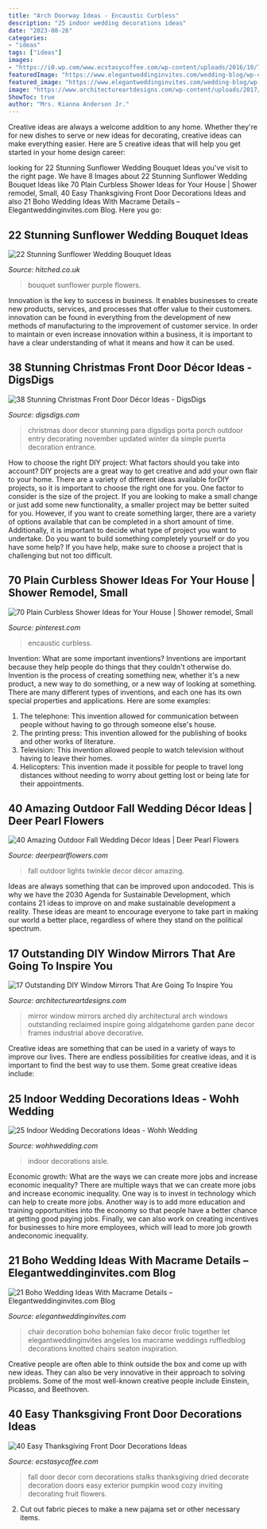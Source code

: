 ```yaml
---
title: "Arch Doorway Ideas - Encaustic Curbless"
description: "25 indoor wedding decorations ideas"
date: "2023-08-26"
categories:
- "ideas"
tags: ["ideas"]
images:
- "https://i0.wp.com/www.ecstasycoffee.com/wp-content/uploads/2016/10/Thanksgiving-Front-Door-Decorations-12.jpg"
featuredImage: "https://www.elegantweddinginvites.com/wedding-blog/wp-content/uploads/2015/11/macarame-chair-decoration-ideas-for-bohemian-wedding.jpg"
featured_image: "https://www.elegantweddinginvites.com/wedding-blog/wp-content/uploads/2015/11/macarame-chair-decoration-ideas-for-bohemian-wedding.jpg"
image: "https://www.architectureartdesigns.com/wp-content/uploads/2017/08/2-28-630x840.jpg"
ShowToc: true
author: "Mrs. Kianna Anderson Jr."
---
```



Creative ideas are always a welcome addition to any home. Whether they're for new dishes to serve or new ideas for decorating, creative ideas can make everything easier. Here are 5 creative ideas that will help you get started in your home design career: 

	

		
looking for 22 Stunning Sunflower Wedding Bouquet Ideas you've visit to the right page. We have 8 Images about 22 Stunning Sunflower Wedding Bouquet Ideas like 70 Plain Curbless Shower Ideas for Your House | Shower remodel, Small, 40 Easy Thanksgiving Front Door Decorations Ideas and also 21 Boho Wedding Ideas With Macrame Details – Elegantweddinginvites.com Blog. Here you go:
		
    
## 22 Stunning Sunflower Wedding Bouquet Ideas

<img loading=lazy src="https://cdn0.hitched.co.uk/articles/images/9/8/9/7/img_67989/purple.jpg" onerror="this.onerror=null;this.src='https://tse1.mm.bing.net/th?id=OIP.eqtdnlkNLkeGFflMbReowQHaLI&amp;pid=15.1';" alt="22 Stunning Sunflower Wedding Bouquet Ideas">

_Source: hitched.co.uk_

>bouquet sunflower purple flowers. 

	

Innovation is the key to success in business. It enables businesses to create new products, services, and processes that offer value to their customers. innovation can be found in everything from the development of new methods of manufacturing to the improvement of customer service. In order to maintain or even increase innovation within a business, it is important to have a clear understanding of what it means and how it can be used.

    
## 38 Stunning Christmas Front Door Décor Ideas - DigsDigs

<img loading=lazy src="http://www.digsdigs.com/photos/stunning-christmas-front-door-decor-ideas-33.jpg" onerror="this.onerror=null;this.src='https://tse3.mm.bing.net/th?id=OIP.uW6CbRLsoiXMLN5GeXru-AAAAA&amp;pid=15.1';" alt="38 Stunning Christmas Front Door Décor Ideas - DigsDigs">

_Source: digsdigs.com_

>christmas door decor stunning para digsdigs porta porch outdoor entry decorating november updated winter da simple puerta decoration entrance. 

	

How to choose the right DIY project: What factors should you take into account?
DIY projects are a great way to get creative and add your own flair to your home. There are a variety of different ideas available forDIY projects, so it is important to choose the right one for you. One factor to consider is the size of the project. If you are looking to make a small change or just add some new functionality, a smaller project may be better suited for you. However, if you want to create something larger, there are a variety of options available that can be completed in a short amount of time. Additionally, it is important to decide what type of project you want to undertake. Do you want to build something completely yourself or do you have some help? If you have help, make sure to choose a project that is challenging but not too difficult.

    
## 70 Plain Curbless Shower Ideas For Your House | Shower Remodel, Small

<img loading=lazy src="https://i.pinimg.com/736x/77/ee/dc/77eedc3b614ed824838be9b82e387db3.jpg" onerror="this.onerror=null;this.src='https://tse4.mm.bing.net/th?id=OIP.hnY7XCU4r2el3KNyceRA-wHaJ4&amp;pid=15.1';" alt="70 Plain Curbless Shower Ideas for Your House | Shower remodel, Small">

_Source: pinterest.com_

>encaustic curbless. 

	

Invention: What are some important inventions?
Inventions are important because they help people do things that they couldn't otherwise do. Invention is the process of creating something new, whether it's a new product, a new way to do something, or a new way of looking at something. There are many different types of inventions, and each one has its own special properties and applications. Here are some examples: 
1. The telephone: This invention allowed for communication between people without having to go through someone else's house.
2. The printing press: This invention allowed for the publishing of books and other works of literature.
3. Television: This invention allowed people to watch television without having to leave their homes.
4. Helicopters: This invention made it possible for people to travel long distances without needing to worry about getting lost or being late for their appointments.

    
## 40 Amazing Outdoor Fall Wedding Décor Ideas | Deer Pearl Flowers

<img loading=lazy src="http://www.deerpearlflowers.com/wp-content/uploads/2015/10/Wedding-Magic-with-Twinkle-Lights.jpg" onerror="this.onerror=null;this.src='https://tse4.mm.bing.net/th?id=OIP.3w8gRyrxJl0ihNvTMJ0mtQHaLI&amp;pid=15.1';" alt="40 Amazing Outdoor Fall Wedding Décor Ideas | Deer Pearl Flowers">

_Source: deerpearlflowers.com_

>fall outdoor lights twinkle decor décor amazing. 

	

Ideas are always something that can be improved upon andocoded. This is why we have the 2030 Agenda for Sustainable Development, which contains 21 ideas to improve on and make sustainable development a reality. These ideas are meant to encourage everyone to take part in making our world a better place, regardless of where they stand on the political spectrum.

    
## 17 Outstanding DIY Window Mirrors That Are Going To Inspire You

<img loading=lazy src="https://www.architectureartdesigns.com/wp-content/uploads/2017/08/2-28-630x840.jpg" onerror="this.onerror=null;this.src='https://tse4.mm.bing.net/th?id=OIP.Hh3FeRYmHNpXxwON5L4iRAHaJ4&amp;pid=15.1';" alt="17 Outstanding DIY Window Mirrors That Are Going To Inspire You">

_Source: architectureartdesigns.com_

>mirror window mirrors arched diy architectural arch windows outstanding reclaimed inspire going aldgatehome garden pane decor frames industrial above decorative. 

	

Creative ideas are something that can be used in a variety of ways to improve our lives. There are endless possibilities for creative ideas, and it is important to find the best way to use them. Some great creative ideas include:

    
## 25 Indoor Wedding Decorations Ideas - Wohh Wedding

<img loading=lazy src="http://wohhwedding.com/wp-content/uploads/2016/05/Indoor-Wedding-Aisle-Decorations.jpg" onerror="this.onerror=null;this.src='https://tse2.mm.bing.net/th?id=OIP.pYRJraZeEJIXtHmHAFN52gHaLH&amp;pid=15.1';" alt="25 Indoor Wedding Decorations Ideas - Wohh Wedding">

_Source: wohhwedding.com_

>indoor decorations aisle. 

	

Economic growth: What are the ways we can create more jobs and increase economic inequality?
There are multiple ways that we can create more jobs and increase economic inequality. One way is to invest in technology which can help to create more jobs. Another way is to add more education and training opportunities into the economy so that people have a better chance at getting good paying jobs. Finally, we can also work on creating incentives for businesses to hire more employees, which will lead to more job growth andeconomic inequality.

    
## 21 Boho Wedding Ideas With Macrame Details – Elegantweddinginvites.com Blog

<img loading=lazy src="https://www.elegantweddinginvites.com/wedding-blog/wp-content/uploads/2015/11/macarame-chair-decoration-ideas-for-bohemian-wedding.jpg" onerror="this.onerror=null;this.src='https://tse4.mm.bing.net/th?id=OIP.-kDAg2OyDCsle_S8cRhTpQHaLH&amp;pid=15.1';" alt="21 Boho Wedding Ideas With Macrame Details – Elegantweddinginvites.com Blog">

_Source: elegantweddinginvites.com_

>chair decoration boho bohemian fake decor frolic together let elegantweddinginvites angeles los macrame weddings ruffledblog decorations knotted chairs seaton inspiration. 

	

Creative people are often able to think outside the box and come up with new ideas. They can also be very innovative in their approach to solving problems. Some of the most well-known creative people include Einstein, Picasso, and Beethoven.

    
## 40 Easy Thanksgiving Front Door Decorations Ideas

<img loading=lazy src="https://i0.wp.com/www.ecstasycoffee.com/wp-content/uploads/2016/10/Thanksgiving-Front-Door-Decorations-12.jpg" onerror="this.onerror=null;this.src='https://tse3.mm.bing.net/th?id=OIP.72vVi7ng0zS8vFUNrAyy3gHaKX&amp;pid=15.1';" alt="40 Easy Thanksgiving Front Door Decorations Ideas">

_Source: ecstasycoffee.com_

>fall door decor corn decorations stalks thanksgiving dried decorate decoration doors easy exterior pumpkin wood cozy inviting decorating fruit flowers. 

	

2. Cut out fabric pieces to make a new pajama set or other necessary items.

